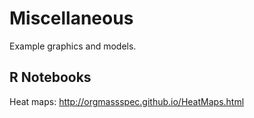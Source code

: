 # Miscellaneous
Example graphics and models. 

## R Notebooks
Heat maps: http://orgmassspec.github.io/HeatMaps.html 